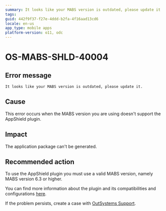 ```yaml
---
summary: It looks like your MABS version is outdated, please update it.
tags:
guid: 442f9f37-f27e-4ddd-b2fa-4f16aad13cd6
locale: en-us
app_type: mobile apps
platform-version: o11, odc
---
```


# OS-MABS-SHLD-40004

## Error message

`It looks like your MABS version is outdated, please update it.`

## Cause

This error occurs when the MABS version you are using doesn't support the AppShield plugin.

## Impact

The application package can't be generated.

## Recommended action

To use the AppShield plugin you must use a valid MABS version, namely MABS version 6.3 or higher.

You can find more information about the plugin and its compatibilities and configurations [here](https://success.outsystems.com/Documentation/11/Delivering_Mobile_Apps/Harden_the_protection_of_mobile_apps_with_AppShield).

If the problem persists, create a case with [OutSystems Support](https://www.outsystems.com/support/portal/open-support-case?ErrorCode=OS-MABS-SHLD-40004).

